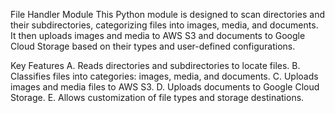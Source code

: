 File Handler Module
This Python module is designed to scan directories and their subdirectories, categorizing files into images, media, and documents. It then uploads images and media to AWS S3 and documents to Google Cloud Storage based on their types and user-defined configurations.

Key Features
A. Reads directories and subdirectories to locate files.
B. Classifies files into categories: images, media, and documents.
C. Uploads images and media files to AWS S3.
D. Uploads documents to Google Cloud Storage.
E. Allows customization of file types and storage destinations.
